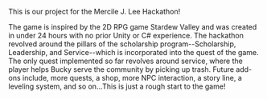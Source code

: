This is our project for the Mercile J. Lee Hackathon!

The game is inspired by the 2D RPG game Stardew Valley and was created in under 24 hours with no prior Unity or C# experience.
The hackathon revolved around the pillars of the scholarship program--Scholarship, Leadership, and Service--which is incorporated into the quest of the game.
The only quest implemented so far revolves around service, where the player helps Bucky serve the community by picking up trash. 
Future add-ons include, more quests, a shop, more NPC interaction, a story line, a leveling system, and so on...This is just a rough start to the game!
